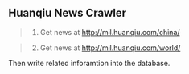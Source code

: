 ## Huanqiu News Crawler

> 1. Get news at http://mil.huanqiu.com/china/

> 2. Get news at http://mil.huanqiu.com/world/

Then write related inforamtion into the database.


